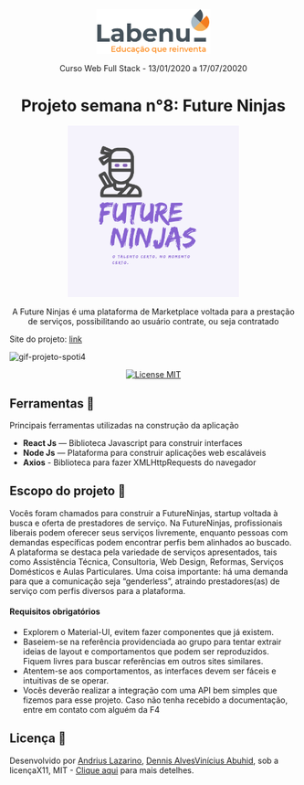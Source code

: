 <p align="center">
<img src="./assets/Labenu.png" alt="slogan Labenu" width="200px">
</p>

<p align="center">Curso Web Full Stack - 13/01/2020 a 17/07/20020</p>


<h1 align="center">
Projeto semana n°8: Future Ninjas
</h1>

<p align="center">
<img src="./assets/1.png" alt="logo future-ninjas" width="300px">
</p>

<p align="center">A Future Ninjas é uma plataforma de Marketplace voltada para a prestação de serviços, possibilitando ao usuário contrate, ou seja contratado</p>

Site do projeto: [link](http://relieved-leg.surge.sh/)

<img src="./assets/gif-site.gif" alt="gif-projeto-spoti4"></img>

<p align="center">
  <a href="https://opensource.org/licenses/MIT">
    <img src="https://img.shields.io/badge/License-MIT-blue.svg" alt="License MIT">
  </a>
</p>

## Ferramentas :wrench:
Principais ferramentas utilizadas na construção da aplicação

- **React Js** — Biblioteca Javascript para construir interfaces
- **Node Js** — Plataforma para construir aplicações web escaláveis
- **Axios** - Biblioteca para fazer XMLHttpRequests do navegador

## Escopo do projeto :pushpin:
Vocês foram chamados para construir a FutureNinjas, startup voltada à busca e oferta de prestadores de serviço. Na FutureNinjas, profissionais liberais podem oferecer seus serviços livremente, enquanto pessoas com demandas específicas podem encontrar perfis bem alinhados ao buscado. A plataforma se destaca pela variedade de serviços apresentados, tais como Assistência Técnica, Consultoria, Web Design, Reformas, Serviços Domésticos e Aulas Particulares. Uma coisa importante: há uma demanda para que a comunicação seja “genderless”, atraindo prestadores(as) de serviço com perfis diversos para a plataforma. 

#### Requisitos obrigatórios ####
<ul>
<li> Explorem o Material-UI, evitem fazer componentes que já existem.
<li> Baseiem-se na referência providenciada ao grupo para tentar extrair ideias de layout e comportamentos que podem ser reproduzidos. Fiquem livres para buscar referências em outros sites similares.
<li> Atentem-se aos comportamentos, as interfaces devem ser fáceis e intuitivas de se operar.
<li> Vocês deverão realizar a integração com uma API bem simples que fizemos para esse projeto. Caso não tenha recebido a documentação, entre em contato com alguém da F4
 </ul>

## Licença :page_with_curl:

Desenvolvido por [Andrius Lazarino](https://github.com/andriusrl), [Dennis Alves](https://github.com/DennisAlves)[Vinícius Abuhid](https://github.com/ViniciusAbuhid), sob a licençaX11, MIT - [Clique aqui](https://opensource.org/licenses/MIT) para mais detelhes.
